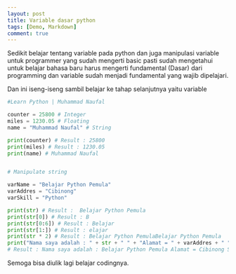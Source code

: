 ```yaml
---
layout: post
title: Variable dasar python
tags: [Demo, Markdown]
comment: true
---
```


Sedikit belajar tentang variable pada python dan juga manipulasi variable
untuk programmer yang sudah mengerti basic pasti sudah mengetahui untuk belajar bahasa baru
harus mengerti fundamental (Dasar) dari programming dan variable sudah menjadi fundamental yang
wajib dipelajari.

Dan ini iseng-iseng sambil belajar ke tahap selanjutnya yaitu variable

```python
#Learn Python | Muhammad Naufal

counter = 25800 # Integer
miles = 1230.05 # Floating
name = "Muhammad Naufal" # String	

print(counter) # Result : 25800
print(miles) # Result : 1230.05
print(name) # Muhammad Naufal


# Manipulate string

varName = "Belajar Python Pemula"
varAddres = "Cibinong"
varSkill = "Python"

print(str) # Result :  Belajar Python Pemula
print(str[0]) # Result : B
print(str[0:6]) # Result : Belajar
print(str[1:]) # Result : elajar
print(str * 2) # Result : Belajar Python PemulaBelajar Python Pemula
print("Nama saya adalah : " + str + " " + "Alamat = " + varAddres + " " + "Skill = " + varSkill)
# Result : Nama saya adalah : Belajar Python Pemula Alamat = Cibinong Skill = Python
```

Semoga bisa diulik lagi belajar codingnya.